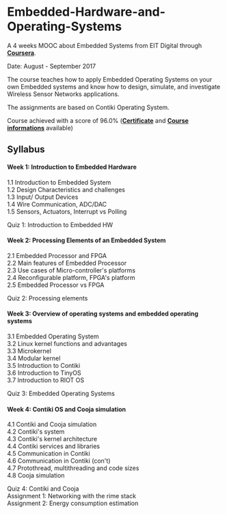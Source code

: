 # Embedded-Hardware-and-Operating-Systems

A 4 weeks MOOC about Embedded Systems from EIT Digital through [**Coursera**](https://www.coursera.org/learn/embedded-operating-system).

Date: August - September 2017

The course teaches how to apply Embedded Operating Systems on your own Embedded systems and know how to design, simulate, and investigate Wireless Sensor Networks applications.

The assignments are based on Contiki Operating System.

Course achieved with a score of 96.0% (**[Certificate](certificate_ZJCYNKEFSUY9.pdf)** and **[Course informations](https://www.coursera.org/account/accomplishments/records/7T8B5X9UC5DD)** available)

## Syllabus

#### Week 1: Introduction to Embedded Hardware
1.1 Introduction to Embedded System \
1.2 Design Characteristics and challenges \
1.3 Input/ Output Devices \
1.4 Wire Communication, ADC/DAC \
1.5 Sensors, Actuators, Interrupt vs Polling

Quiz 1: Introduction to Embedded HW

#### Week 2: Processing Elements of an Embedded System
2.1 Embedded Processor and FPGA \
2.2 Main features of Embedded Processor \
2.3 Use cases of Micro-controller's platforms \
2.4 Reconfigurable platform, FPGA's platform \
2.5 Embedded Processor vs FPGA

Quiz 2: Processing elements

#### Week 3: Overview of operating systems and embedded operating systems
3.1 Embedded Operating System \
3.2 Linux kernel functions and advantages \
3.3 Microkernel \
3.4 Modular kernel \
3.5 Introduction to Contiki \
3.6 Introduction to TinyOS \
3.7 Introduction to RIOT OS

Quiz 3: Embedded Operating Systems

#### Week 4: Contiki OS and Cooja simulation
4.1 Contiki and Cooja simulation \
4.2 Contiki's system \
4.3 Contiki's kernel architecture \
4.4 Contiki services and libraries \
4.5 Communication in Contiki \
4.6 Communication in Contiki (con't) \
4.7 Protothread, multithreading and code sizes \
4.8 Cooja simulation

Quiz 4: Contiki and Cooja \
Assignment 1: Networking with the rime stack \
Assignment 2: Energy consumption estimation
